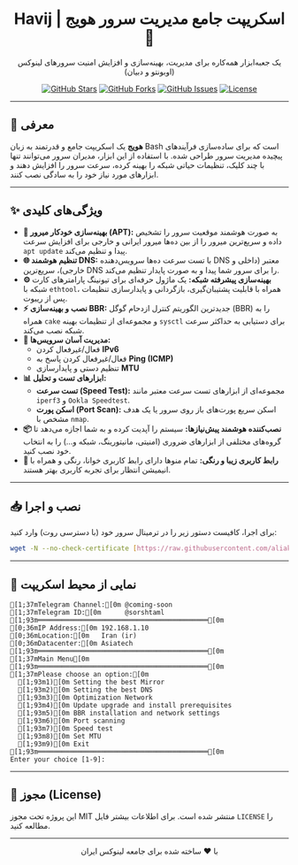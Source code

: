 <div align="center">

# Havij | اسکریپت جامع مدیریت سرور هویج 🥕

یک جعبه‌ابزار همه‌کاره برای مدیریت، بهینه‌سازی و افزایش امنیت سرورهای لینوکس (اوبونتو و دبیان)

[![GitHub Stars](https://img.shields.io/github/stars/aliakbar123as/Havij?style=for-the-badge&color=orange)](https://github.com/aliakbar123as/Havij/stargazers)
[![GitHub Forks](https://img.shields.io/github/forks/aliakbar123as/Havij?style=for-the-badge&color=blue)](https://github.com/aliakbar123as/Havij/network/members)
[![GitHub Issues](https://img.shields.io/github/issues/aliakbar123as/Havij?style=for-the-badge&color=red)](https://github.com/aliakbar123as/Havij/issues)
[![License](https://img.shields.io/github/license/aliakbar123as/Havij?style=for-the-badge&color=green)](https://github.com/aliakbar123as/Havij/blob/main/LICENSE)

</div>

---

## 📖 معرفی
**هویج** یک اسکریپت جامع و قدرتمند به زبان Bash است که برای ساده‌سازی فرآیندهای پیچیده مدیریت سرور طراحی شده. با استفاده از این ابزار، مدیران سرور می‌توانند تنها با چند کلیک، تنظیمات حیاتی شبکه را بهینه کرده، سرعت سرور را افزایش دهند و ابزارهای مورد نیاز خود را به سادگی نصب کنند.

---

## ✨ ویژگی‌های کلیدی

* **🚀 بهینه‌سازی خودکار میرور (APT):** به صورت هوشمند موقعیت سرور را تشخیص داده و سریع‌ترین میرور را از بین ده‌ها میرور ایرانی و خارجی برای افزایش سرعت `apt update` پیدا و تنظیم می‌کند.
* **🌐 تنظیم هوشمند DNS:** با تست سرعت ده‌ها سرویس‌دهنده DNS معتبر (داخلی و خارجی)، سریع‌ترین DNS را برای سرور شما پیدا و به صورت پایدار تنظیم می‌کند.
* **⚙️ بهینه‌سازی پیشرفته شبکه:** یک ماژول حرفه‌ای برای تیونینگ پارامترهای کارت شبکه با `ethtool`، همراه با قابلیت پشتیبان‌گیری، بازگردانی و پایدارسازی تنظیمات پس از ریبوت.
* **⚡️ نصب و بهینه‌سازی BBR:** جدیدترین الگوریتم کنترل ازدحام گوگل (BBR) را به همراه `cake` و مجموعه‌ای از تنظیمات بهینه `sysctl` برای دستیابی به حداکثر سرعت شبکه نصب می‌کند.
* **🔧 مدیریت آسان سرویس‌ها:**
    * فعال/غیرفعال کردن **IPv6**
    * فعال/غیرفعال کردن پاسخ به **Ping (ICMP)**
    * تنظیم دستی و پایدارسازی **MTU**
* **📊 ابزارهای تست و تحلیل:**
    * **تست سرعت (Speed Test):** مجموعه‌ای از ابزارهای تست سرعت معتبر مانند `iperf3` و `Ookla Speedtest`.
    * **اسکن پورت (Port Scan):** اسکن سریع پورت‌های باز روی سرور یا یک هدف مشخص با `nmap`.
* **📦 نصب‌کننده هوشمند پیش‌نیازها:** سیستم را آپدیت کرده و به شما اجازه می‌دهد تا گروه‌های مختلفی از ابزارهای ضروری (امنیتی، مانیتورینگ، شبکه و...) را به انتخاب خود نصب کنید.
* **🎨 رابط کاربری زیبا و رنگی:** تمام منوها دارای رابط کاربری خوانا، رنگی و همراه با انیمیشن انتظار برای تجربه کاربری بهتر هستند.

---

## 📥 نصب و اجرا

برای اجرا، کافیست دستور زیر را در ترمینال سرور خود (با دسترسی روت) وارد کنید:

```bash
wget -N --no-check-certificate [https://raw.githubusercontent.com/aliakbar123as/Havij/main/Havij.sh](https://raw.githubusercontent.com/aliakbar123as/Havij/main/Havij.sh) && bash Havij.sh
```

---

## 📸 نمایی از محیط اسکریپت

```ansi
[1;37mTelegram Channel:[0m @coming-soon
[1;37mTelegram ID:[0m      @sorshtaml
[1;93m═══════════════════════════════════════════[0m
[0;36mIP Address:[0m 192.168.1.10
[0;36mLocation:[0m   Iran (ir)
[0;36mDatacenter:[0m Asiatech
[1;93m═══════════════════════════════════════════[0m
[1;37mMain Menu[0m
[1;93m═══════════════════════════════════════════[0m
[1;37mPlease choose an option:[0m
  [1;93m1)[0m Setting the best Mirror
  [1;93m2)[0m Setting the best DNS
  [1;93m3)[0m Optimization Network
  [1;93m4)[0m Update upgrade and install prerequisites
  [1;93m5)[0m BBR installation and network settings
  [1;93m6)[0m Port scanning
  [1;93m7)[0m Speed test
  [1;93m8)[0m Set MTU
  [1;93m9)[0m Exit
[1;93m═══════════════════════════════════════════[0m
Enter your choice [1-9]: 
```

---

## 📜 مجوز (License)

این پروژه تحت مجوز MIT منتشر شده است. برای اطلاعات بیشتر فایل `LICENSE` را مطالعه کنید.

---
<div align="center">
با ❤️ ساخته شده برای جامعه لینوکس ایران
</div>
